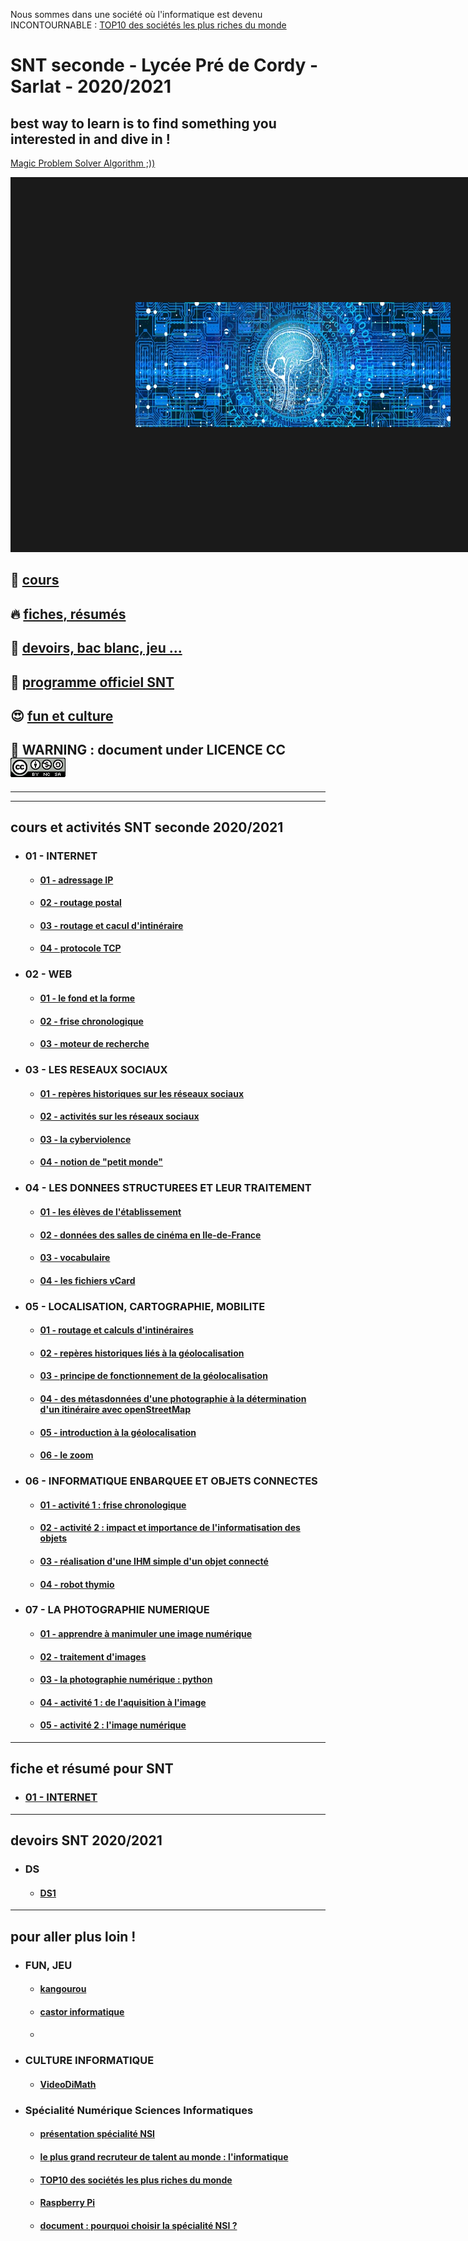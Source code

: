 Nous sommes dans une société où l'informatique est devenu INCONTOURNABLE :
[TOP10 des sociétés les plus riches du monde](https://www.youtube.com/watch?v=8WVoJ6JNLO8)

# SNT seconde - Lycée Pré de Cordy - Sarlat - 2020/2021

best way to learn is to find something you interested in and dive in !
-------------------------------------------------------------------------------------------------------
[Magic Problem Solver Algorithm ;))](https://proftomcrick.com/2011/04/26/feynman-problem-solving-algorithm/)

<a href="https://youtu.be/hB6bfw622fo" target="_blank"><img src="https://github.com/Math13Net/TS/blob/master/math_ts.jpg" alt="Math TS" width="600" height="200" border="200" /></a>

## 🌈 [cours](#cours)

## 🔥 [fiches, résumés](#resume)

## 🚀 [devoirs,  bac blanc, jeu ...](#devoir)

## 👋 [programme officiel SNT](https://cache.media.education.gouv.fr/file/SP1-MEN-22-1-2019/08/5/spe641_annexe_1063085.pdf)

## 😍 [fun et culture](#fun)

## 🔐 WARNING : document under LICENCE CC ![Licence CC](https://github.com/Math13Net/NSI-premiere/blob/master/licence%20CC.png)

------------------------------------------------------------------------------------------------
------------------------------------------------------------------------------------------------
## <a name="cours"></a> cours et activités SNT seconde 2020/2021
* ### 01 - INTERNET
  * #### [01 - adressage IP]()
  * #### [02 - routage postal]()
  * #### [03 - routage et cacul d'intinéraire]()
  * #### [04 - protocole TCP]()
  
* ### 02 - WEB
  * #### [01 - le fond et la forme]()
  * #### [02 - frise chronologique]()
  * #### [03 - moteur de recherche]()
  
* ### 03 - LES RESEAUX SOCIAUX
  * #### [01 - repères historiques sur les réseaux sociaux]()
  * #### [02 - activités sur les réseaux sociaux]()
  * #### [03 - la cyberviolence]()
  * #### [04 - notion de "petit monde"]()
  
* ### 04 - LES DONNEES STRUCTUREES ET LEUR TRAITEMENT
  * #### [01 - les élèves de l'établissement]()
  * #### [02 - données des salles de cinéma en Ile-de-France]()
  * #### [03 - vocabulaire]()
  * #### [04 - les fichiers vCard]()  
  
* ### 05 - LOCALISATION, CARTOGRAPHIE, MOBILITE
  * #### [01 - routage et calculs d'intinéraires]()
  * #### [02 - repères historiques liés à la géolocalisation]()
  * #### [03 - principe de fonctionnement de la géolocalisation]()
  * #### [04 - des métasdonnées d'une photographie à la détermination d'un itinéraire avec openStreetMap]()   
  * #### [05 - introduction à la géolocalisation]()
  * #### [06 - le zoom]()    
  
* ### 06 - INFORMATIQUE ENBARQUEE ET OBJETS CONNECTES
  * #### [01 - activité 1 : frise chronologique]()
  * #### [02 - activité 2 : impact et importance de l'informatisation des objets]()
  * #### [03 - réalisation d'une IHM simple d'un objet connecté]()
  * #### [04 - robot thymio]()
    
* ### 07 - LA PHOTOGRAPHIE NUMERIQUE
  * #### [01 - apprendre à manimuler une image numérique]()
  * #### [02 - traitement d'images]()
  * #### [03 - la photographie numérique : python]()
  * #### [04 - activité 1 : de l'aquisition à l'image]()  
  * #### [05 - activité 2 : l'image numérique]()    
  
  
  
  
---------------------------------------------------------------------------------------------------------------------------
## <a name="resume"></a> fiche et résumé pour SNT
* ### [01 - INTERNET](https://github.com/Math13Net/SNT/blob/master/synthese-internet.pdf)



---------------------------------------------------------------------------------------------------------------------------
## <a name="devoir"></a> devoirs SNT 2020/2021
* ### DS
  * #### [DS1](https://github.com/Math13Net/TS1/blob/master/2019_TS_DS_1.pdf)



---------------------------------------------------------------------------------------------------------------------------
## <a name="fun"></a> pour aller plus loin !
* ### FUN, JEU
  * #### [kangourou](http://www.mathkang.org/default.html)
  * #### [castor informatique](http://castor-informatique.fr/)
  * #### []()
* ### CULTURE INFORMATIQUE
  * #### [VideoDiMath](http://video.math.cnrs.fr/) 
* ### Spécialité Numérique Sciences Informatiques
  * #### [présentation spécialité NSI](https://www.youtube.com/watch?v=gpJvvH8JFn4)
  * #### [le plus grand recruteur de talent au monde : l'informatique](https://www.youtube.com/watch?v=StsVon5tfFE)
  * #### [TOP10 des sociétés les plus riches du monde](https://www.youtube.com/watch?v=8WVoJ6JNLO8)  
  * #### [Raspberry Pi](https://github.com/Math13Net/Utiliser-son-Raspberry-Pi)
  * #### [document : pourquoi choisir la spécialité NSI ?](https://cache.media.eduscol.education.fr/file/NSI/84/2/RA20_Lycee_G_NSI_1-T_Pourquoi-choisir-NSI_1243842.pdf)
  
  
  
  

